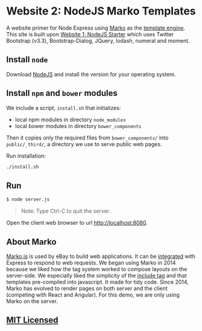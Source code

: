 # Website 2: NodeJS Marko Templates

A website primer for Node Express using [Marko](https://www.npmjs.com/package/marko) as the [template engine](http://markojs.com/docs/express/). This site is built upon [Website 1: NodeJS Starter](https://github.com/jpfluger/website-1-nodejs-starter) which uses Twitter Bootstrap (v3.3), Bootstrap-Dialog, JQuery, lodash, numeral and moment.

## Install `node`

Download [NodeJS](https://nodejs.org/en/) and install the version for your operating system. 

## Install `npm` and `bower` modules

We include a script, `install.sh` that initializes:

* local npm modules in directory `node_modules`
* local bower modules in directory `bower_components`

Then it copies only the required files from `bower_components/` into `public/_third/`, a directory we use to serve public web pages.

Run installation:

```bash
./install.sh
```

## Run

```bash
$ node server.js
```

> Note: Type Ctrl-C to quit the server.

Open the client web browser to url [http://localhost:8080](http://localhost:8080).

## About Marko

[Marko.js](http://markojs.com/) is used by eBay to build web applications. It can be [integrated](http://markojs.com/docs/express/) with Express to respond to web requests. We began using Marko in 2014 because we liked how the tag system worked to compose layouts on the server-side. We especially liked the simplicity of the [include tag](http://markojs.com/docs/core-tags/#reusable-content) and that templates pre-compiled into javascript. It made for tidy code. Since 2014, Marko has evolved to render pages on both server and the client (competing with React and Angular). For this demo, we are only using Marko on the server.

## [MIT Licensed](LICENSE)
